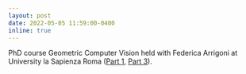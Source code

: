```yaml
---
layout: post
date: 2022-05-05 11:59:00-0400
inline: true
---
```

PhD course Geometric Computer Vision held with Federica Arrigoni at University la Sapienza Roma 
([Part 1][L01], [Part 3][L02]).

[L01]:https://polimi365-my.sharepoint.com/:b:/g/personal/10755186_polimi_it/ESEypdv7E7ZMpuVviOfeTAoB0EizCTFNO_c9i7_kpYO87w?e=DxgsGr
[L02]:https://polimi365-my.sharepoint.com/:b:/g/personal/10755186_polimi_it/EfVrDeRuv3lOmH825Rk3bUMBqOXz410LSeKiYYz4q31rrw?e=J9S61Z